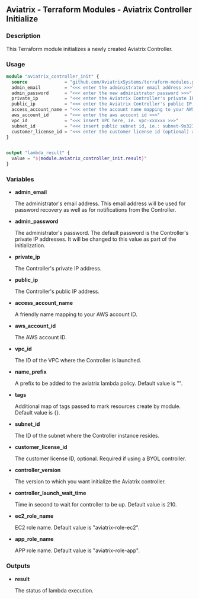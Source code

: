 ## Aviatrix - Terraform Modules - Aviatrix Controller Initialize

### Description

This Terraform module initializes a newly created Aviatrix Controller.

### Usage

``` terraform
module "aviatrix_controller_init" {
  source              = "github.com/AviatrixSystems/terraform-modules.git//aviatrix-controller-initialize?ref=terraform_0.14"
  admin_email         = "<<< enter the administrator email address >>>"
  admin_password      = "<<< enter the new administrator password >>>"
  private_ip          = "<<< enter the Aviatrix Controller's private IP address (initial admin password) >>>"
  public_ip           = "<<< enter the Aviatrix Controller's public IP address >>>"
  access_account_name = "<<< enter the account name mapping to your AWS account in the Aviatrix Controller >>>"
  aws_account_id      = "<<< enter the aws account id >>>"
  vpc_id              = "<<< insert VPC here, ie. vpc-xxxxxx >>>"
  subnet_id           = "<<< insert public subnet id, ie.: subnet-9x3237xx >>>"
  customer_license_id = "<<< enter the customer license id (optional) >>>" 
}


output "lambda_result" {
  value = "${module.aviatrix_controller_init.result}"
}
```

### Variables

- **admin_email**

  The administrator's email address. This email address will be used for password recovery as well as for notifications
  from the Controller.

- **admin_password**

  The administrator's password. The default password is the Controller's private IP addresses. It will be changed to this
  value as part of the initialization.

- **private_ip**

  The Controller's private IP address.

- **public_ip**

  The Controller's public IP address.

- **access_account_name**

  A friendly name mapping to your AWS account ID.

- **aws_account_id**

  The AWS account ID.
  
- **vpc_id**

  The ID of the VPC where the Controller is launched.

- **name_prefix**

  A prefix to be added to the aviatrix lambda policy. Default value is "".

- **tags** 

  Additional map of tags passed to mark resources create by module. Default value is {}.

- **subnet_id**

  The ID of the subnet where the Controller instance resides.

- **customer_license_id**

  The customer license ID, optional. Required if using a BYOL controller.
  
- **controller_version**
  
  The version to which you want initialize the Aviatrix controller.
    
- **controller_launch_wait_time**
 
  Time in second to wait for controller to be up. Default value is 210.

- **ec2_role_name**

  EC2 role name. Default value is "aviatrix-role-ec2".

- **app_role_name**

  APP role name. Default value is "aviatrix-role-app".

### Outputs

- **result**

  The status of lambda execution.
